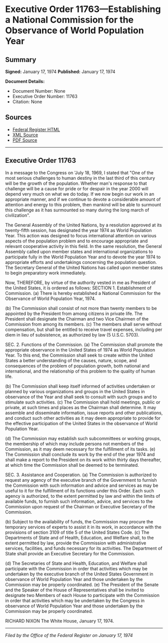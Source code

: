 # Executive Order 11763—Establishing a National Commission for the Observance of World Population Year

## Summary

**Signed:** January 17, 1974
**Published:** January 17, 1974

**Document Details:**
- Document Number: None
- Executive Order Number: 11763
- Citation: None

## Sources
- [Federal Register HTML](https://www.presidency.ucsb.edu/documents/executive-order-11763-establishing-national-commission-for-the-observance-world-population)
- [XML Source](None)
- [PDF Source](None)

---

## Executive Order 11763

In a message to the Congress on 'July 18, 1969, I stated that "One of the most serious challenges to human destiny in the last third of this century will be the growth of the population. Whether man's response to that challenge will be a cause for pride or for despair in the year 2000 will depend very much on what we do today. If we now begin our work in an appropriate manner, and if we continue to devote a considerable amount of attention and energy to this problem, then mankind will be able to surmount this challenge as it has surmounted so many during the long march of civilization".

The General Assembly of the United Nations, by a resolution approved at its twenty-fifth session, has designated the year 1974 as World Population Year. This action was designed to focus international attention on various aspects of the population problem and to encourage appropriate and relevant cooperative activity in this field. In the same resolution, the General Assembly called upon member states and international organizations to participate fully in the World Population Year and to devote the year 1974 to appropriate efforts and undertakings concerning the population question. The Secretary General of the United Nations has called upon member states to begin preparatory work immediately.

Now, THEREFORE, by virtue of the authority vested in me as President of the United States, it is ordered as follows:
SECTION 1. Establishment of Commission. (a) There is hereby established a National Commission for the Observance of World Population Year, 1974.

(b) The Commission shall consist of not more than twenty members to be appointed by the President from among citizens in private life. The President shall designate the Chairman and two Vice Chairmen of the Commission from among its members.
(c) The members shall serve without compensation, but shall be entitled to receive travel expenses, including per diem in lieu of subsistence, as authorized by law (5 U.S.C. 5703).

SEC. 2. Functions of the Commission. (a) The Commission shall promote the appropriate observance in the United States of 1974 as World Population Year. To this end, the Commission shall seek to create within the United States a better understanding of the causes, nature, scope, and consequences of the problem of population growth, both national and international, and the relationship of this problem to the quality of human life.

(b) The Commission shall keep itself informed of activities undertaken or planned by various organizations and groups in the United States in observance of the Year and shall seek to consult with such groups and to stimulate such activities.
(c) The Commission shall hold meetings, public or private, at such times and places as the Chairman shall determine. It may assemble and disseminate information, issue reports and other publications, and conduct such other activities as it may deem appropriate to provide for the effective participation of the United States in the observance of World Population Year.

(d) The Commission may establish such subcommittees or working groups, the membership of which may include persons not members of the Commission, as it may deem necessary for the fulfillment of its tasks.
(e) The Commission shall conclude its work by the end of the year 1974 and shall make a report to the President on its work within thirty days thereafter, at which time the Commission shall be deemed to be terminated.

SEC. 3. Assistance and Cooperation. (a) The Commission is authorized to request any agency of the executive branch of the Government to furnish the Commission with such information and advice and services as may be useful to it for the fulfillment of its functions under this Order. Each such agency is authorized, to the extent permitted by law and within the limits of available funds, to furnish such information, advice, and services to the Commission upon request of the Chairman or Executive Secretary of the Commission.

(b) Subject to the availability of funds, the Commission may procure the temporary services of experts to assist it in its work, in accordance with the provisions of section 3109 of title 5 of the United States Code.
(c) The Departments of State and of Health, Education, and Welfare shall, to the extent permitted by law, provide the Commission with administrative services, facilities, and funds necessary for its activities. The Department of State shall provide an Executive Secretary for the Commission.

(d) The Secretaries of State and Health, Education, and Welfare shall participate with the Commission in order that activities which may be undertaken by the executive branch of the United States Government in observance of World Population Year and those undertaken by the Commission may be properly coordinated.
(e) The President of the Senate and the Speaker of the House of Representatives shall be invited to designate two Members of each House to participate with the Commission in order that activities which may be undertaken by the Congress in observance of World Population Year and those undertaken by the Commission may be properly coordinated.

RICHARD NIXON
The White House,
January 17, 1974.

---

*Filed by the Office of the Federal Register on January 17, 1974*
